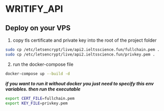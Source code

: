 # WRITIFY_API


## Deploy on your VPS

1. copy tls certificate and private key into the root of the project folder

```bash
sudo cp /etc/letsencrypt/live/api2.ieltsscience.fun/fullchain.pem .
sudo cp /etc/letsencrypt/live/api2.ieltsscience.fun/privkey.pem .
```

2. run the docker-compose file

```bash
docker-compose up --build -d
```

***if you want to run it without docker you just need to specify this env variables. then run the executable***
```bash
export CERT_FILE=fullchain.pem
export KEY_FILE=privkey.pem
```
